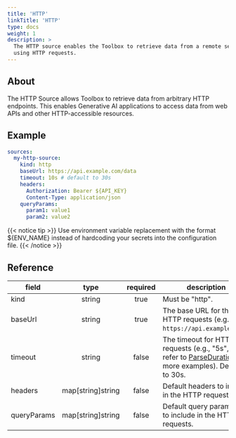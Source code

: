 ```yaml
---
title: 'HTTP'
linkTitle: 'HTTP'
type: docs
weight: 1
description: >
  The HTTP source enables the Toolbox to retrieve data from a remote server
  using HTTP requests.
---
```


## About

The HTTP Source allows Toolbox to retrieve data from arbitrary HTTP endpoints.
This enables Generative AI applications to access data from web APIs and other
HTTP-accessible resources.

## Example

```yaml
sources:
  my-http-source:
    kind: http
    baseUrl: https://api.example.com/data
    timeout: 10s # default to 30s
    headers:
      Authorization: Bearer ${API_KEY}
      Content-Type: application/json
    queryParams:
      param1: value1
      param2: value2
```

{{< notice tip >}}
Use environment variable replacement with the format ${ENV_NAME}
instead of hardcoding your secrets into the configuration file.
{{< /notice >}}

## Reference

| **field**   |     **type**      | **required** | **description**                                                                                                                    |
| ----------- | :---------------: | :----------: | ---------------------------------------------------------------------------------------------------------------------------------- |
| kind        |      string       |     true     | Must be "http".                                                                                                                    |
| baseUrl     |      string       |     true     | The base URL for the HTTP requests (e.g., `https://api.example.com`).                                                              |
| timeout     |      string       |    false     | The timeout for HTTP requests (e.g., "5s", "1m", refer to [ParseDuration][parse-duration-doc] for more examples). Defaults to 30s. |
| headers     | map[string]string |    false     | Default headers to include in the HTTP requests.                                                                                   |
| queryParams | map[string]string |    false     | Default query parameters to include in the HTTP requests.                                                                          |

[parse-duration-doc]: https://pkg.go.dev/time#ParseDuration
